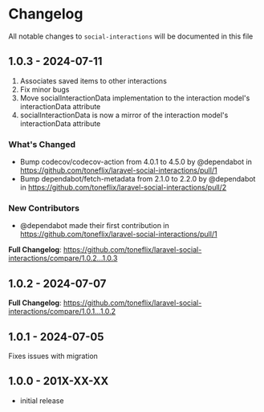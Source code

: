 # Changelog

All notable changes to `social-interactions` will be documented in this file

## 1.0.3 - 2024-07-11

1. Associates saved items to other interactions
2. Fix minor bugs
3. Move socialInteractionData implementation to the interaction model's interactionData attribute
4. socialInteractionData is now a mirror of the interaction model's interactionData attribute

### What's Changed

* Bump codecov/codecov-action from 4.0.1 to 4.5.0 by @dependabot in https://github.com/toneflix/laravel-social-interactions/pull/1
* Bump dependabot/fetch-metadata from 2.1.0 to 2.2.0 by @dependabot in https://github.com/toneflix/laravel-social-interactions/pull/2

### New Contributors

* @dependabot made their first contribution in https://github.com/toneflix/laravel-social-interactions/pull/1

**Full Changelog**: https://github.com/toneflix/laravel-social-interactions/compare/1.0.2...1.0.3

## 1.0.2 - 2024-07-07

**Full Changelog**: https://github.com/toneflix/laravel-social-interactions/compare/1.0.1...1.0.2

## 1.0.1 - 2024-07-05

Fixes issues with migration

## 1.0.0 - 201X-XX-XX

- initial release
